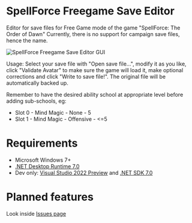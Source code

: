 # SpellForce Freegame Save Editor
Editor for save files for Free Game mode of the game "SpellForce: The Order of Dawn"
Currently, there is no support for campaign save files, hence the name.

![SpellForce Freegame Save Editor GUI](https://i.imgur.com/GbVsZjm.png)

Usage: Select your save file with "Open save file...", modify it as you like, click "Validate Avatar" to make sure the game will load it, make optional corrections and click "Write to save file!". The original file will be automatically backed up.

Remember to have the desired ability school at appropriate level before adding sub-schools, eg:
- Slot 0 - Mind Magic - None - 5
- Slot 1 - Mind Magic - Offensive - <=5
# Requirements
- Microsoft Windows 7+
- [.NET Desktop Runtime 7.0](https://dotnet.microsoft.com/en-us/download/dotnet/thank-you/runtime-desktop-7.0.10-windows-x64-installer)
- Dev only: [Visual Studio 2022 Preview](https://visualstudio.microsoft.com/pl/vs/preview/#download-preview) and [.NET SDK 7.0](https://dotnet.microsoft.com/en-us/download/dotnet/thank-you/sdk-7.0.400-windows-x64-installer)

# Planned features
Look inside [Issues page](https://github.com/Spellforcawka/SpellForce-Freegame-Save-Editor/issues)
